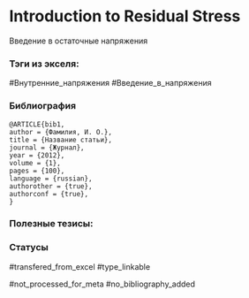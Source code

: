# Introduction to Residual Stress

Введение в остаточные напряжения

### Тэги из экселя:
#Внутренние_напряжения 
#Введение_в_напряжения 

### Библиография
```
@ARTICLE{bib1,
author = {Фамилия, И. О.},
title = {Название статьи},
journal = {Журнал},
year = {2012},
volume = {1},
pages = {100},
language = {russian},
authorother = {true},
authorconf = {true},
}
```

### Полезные тезисы:

### Статусы
#transfered_from_excel 
#type_linkable 

#not_processed_for_meta
#no_bibliography_added
